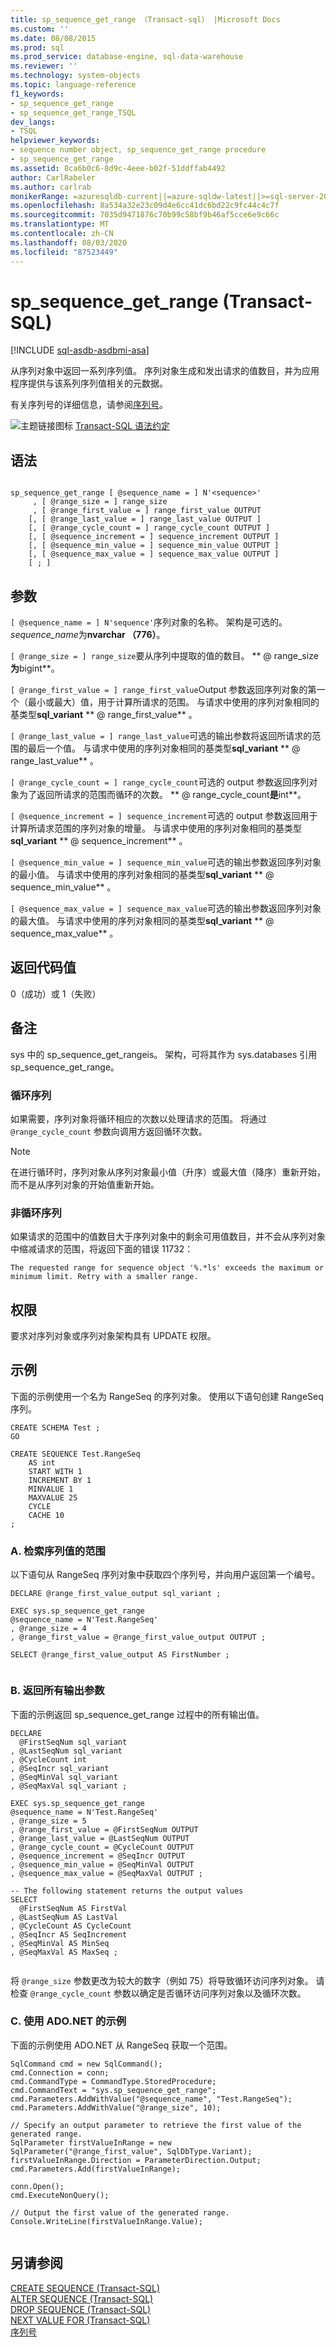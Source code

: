 ```yaml
---
title: sp_sequence_get_range （Transact-sql） |Microsoft Docs
ms.custom: ''
ms.date: 08/08/2015
ms.prod: sql
ms.prod_service: database-engine, sql-data-warehouse
ms.reviewer: ''
ms.technology: system-objects
ms.topic: language-reference
f1_keywords:
- sp_sequence_get_range
- sp_sequence_get_range_TSQL
dev_langs:
- TSQL
helpviewer_keywords:
- sequence number object, sp_sequence_get_range procedure
- sp_sequence_get_range
ms.assetid: 8ca6b0c6-8d9c-4eee-b02f-51ddffab4492
author: CarlRabeler
ms.author: carlrab
monikerRange: =azuresqldb-current||=azure-sqldw-latest||>=sql-server-2016||=sqlallproducts-allversions||>=sql-server-linux-2017||=azuresqldb-mi-current
ms.openlocfilehash: 8a534a32e23c09d4e6cc41dc6bd22c9fc44c4c7f
ms.sourcegitcommit: 7035d9471876c70b99c58bf9b46af5cce6e9c66c
ms.translationtype: MT
ms.contentlocale: zh-CN
ms.lasthandoff: 08/03/2020
ms.locfileid: "87523449"
---
```

# <a name="sp_sequence_get_range-transact-sql"></a>sp_sequence_get_range (Transact-SQL)
[!INCLUDE [sql-asdb-asdbmi-asa](../../includes/applies-to-version/sql-asdb-asdbmi-asa.md)]

  从序列对象中返回一系列序列值。 序列对象生成和发出请求的值数目，并为应用程序提供与该系列序列值相关的元数据。  
  
 有关序列号的详细信息，请参阅[序列号](../../relational-databases/sequence-numbers/sequence-numbers.md)。  
  
 ![主题链接图标](../../database-engine/configure-windows/media/topic-link.gif "“主题链接”图标") [Transact-SQL 语法约定](../../t-sql/language-elements/transact-sql-syntax-conventions-transact-sql.md)  
  
## <a name="syntax"></a>语法  
  
```  
  
sp_sequence_get_range [ @sequence_name = ] N'<sequence>'   
     , [ @range_size = ] range_size  
     , [ @range_first_value = ] range_first_value OUTPUT   
    [, [ @range_last_value = ] range_last_value OUTPUT ]  
    [, [ @range_cycle_count = ] range_cycle_count OUTPUT ]  
    [, [ @sequence_increment = ] sequence_increment OUTPUT ]  
    [, [ @sequence_min_value = ] sequence_min_value OUTPUT ]  
    [, [ @sequence_max_value = ] sequence_max_value OUTPUT ]  
    [ ; ]  
```  
  
## <a name="arguments"></a>参数  
`[ @sequence_name = ] N'sequence'`序列对象的名称。 架构是可选的。 *sequence_name*为**nvarchar （776）**。  
  
`[ @range_size = ] range_size`要从序列中提取的值的数目。 ** \@ range_size**为**bigint**。  
  
`[ @range_first_value = ] range_first_value`Output 参数返回序列对象的第一个（最小或最大）值，用于计算所请求的范围。 与请求中使用的序列对象相同的基类型**sql_variant** ** \@ range_first_value** 。  
  
`[ @range_last_value = ] range_last_value`可选的输出参数将返回所请求的范围的最后一个值。 与请求中使用的序列对象相同的基类型**sql_variant** ** \@ range_last_value** 。  
  
`[ @range_cycle_count = ] range_cycle_count`可选的 output 参数返回序列对象为了返回所请求的范围而循环的次数。 ** \@ range_cycle_count**是**int**。  
  
`[ @sequence_increment = ] sequence_increment`可选的 output 参数返回用于计算所请求范围的序列对象的增量。 与请求中使用的序列对象相同的基类型**sql_variant** ** \@ sequence_increment** 。  
  
`[ @sequence_min_value = ] sequence_min_value`可选的输出参数返回序列对象的最小值。 与请求中使用的序列对象相同的基类型**sql_variant** ** \@ sequence_min_value** 。  
  
`[ @sequence_max_value = ] sequence_max_value`可选的输出参数返回序列对象的最大值。 与请求中使用的序列对象相同的基类型**sql_variant** ** \@ sequence_max_value** 。  
  
## <a name="return-code-values"></a>返回代码值  
 0（成功）或 1（失败）  
  
## <a name="remarks"></a>备注  
 sys 中的 sp_sequence_get_rangeis。 架构，可将其作为 sys.databases 引用 sp_sequence_get_range。  
  
### <a name="cycling-sequences"></a>循环序列  
 如果需要，序列对象将循环相应的次数以处理请求的范围。 将通过 `@range_cycle_count` 参数向调用方返回循环次数。  
  
> [!NOTE]  
>  在进行循环时，序列对象从序列对象最小值（升序）或最大值（降序）重新开始，而不是从序列对象的开始值重新开始。  
  
### <a name="non-cycling-sequences"></a>非循环序列  
 如果请求的范围中的值数目大于序列对象中的剩余可用值数目，并不会从序列对象中缩减请求的范围，将返回下面的错误 11732：  
  
 `The requested range for sequence object '%.*ls' exceeds the maximum or minimum limit. Retry with a smaller range.`  
  
## <a name="permissions"></a>权限  
 要求对序列对象或序列对象架构具有 UPDATE 权限。  
  
## <a name="examples"></a>示例  
 下面的示例使用一个名为 RangeSeq 的序列对象。 使用以下语句创建 RangeSeq 序列。  
  
```  
CREATE SCHEMA Test ;  
GO  
  
CREATE SEQUENCE Test.RangeSeq  
    AS int   
    START WITH 1  
    INCREMENT BY 1  
    MINVALUE 1  
    MAXVALUE 25  
    CYCLE  
    CACHE 10  
;  
```  
  
### <a name="a-retrieving-a-range-of-sequence-values"></a>A. 检索序列值的范围  
 以下语句从 RangeSeq 序列对象中获取四个序列号，并向用户返回第一个编号。  
  
```  
DECLARE @range_first_value_output sql_variant ;  
  
EXEC sys.sp_sequence_get_range  
@sequence_name = N'Test.RangeSeq'  
, @range_size = 4  
, @range_first_value = @range_first_value_output OUTPUT ;  
  
SELECT @range_first_value_output AS FirstNumber ;  
  
```  
  
### <a name="b-returning-all-output-parameters"></a>B. 返回所有输出参数  
 下面的示例返回 sp_sequence_get_range 过程中的所有输出值。  
  
```  
DECLARE    
  @FirstSeqNum sql_variant  
, @LastSeqNum sql_variant  
, @CycleCount int  
, @SeqIncr sql_variant  
, @SeqMinVal sql_variant  
, @SeqMaxVal sql_variant ;  
  
EXEC sys.sp_sequence_get_range  
@sequence_name = N'Test.RangeSeq'  
, @range_size = 5  
, @range_first_value = @FirstSeqNum OUTPUT   
, @range_last_value = @LastSeqNum OUTPUT   
, @range_cycle_count = @CycleCount OUTPUT  
, @sequence_increment = @SeqIncr OUTPUT  
, @sequence_min_value = @SeqMinVal OUTPUT  
, @sequence_max_value = @SeqMaxVal OUTPUT ;  
  
-- The following statement returns the output values  
SELECT  
  @FirstSeqNum AS FirstVal  
, @LastSeqNum AS LastVal  
, @CycleCount AS CycleCount  
, @SeqIncr AS SeqIncrement  
, @SeqMinVal AS MinSeq  
, @SeqMaxVal AS MaxSeq ;  
  
```  
  
 将 `@range_size` 参数更改为较大的数字（例如 75）将导致循环访问序列对象。 请检查 `@range_cycle_count` 参数以确定是否循环访问序列对象以及循环次数。  
  
### <a name="c-example-using-adonet"></a>C. 使用 ADO.NET 的示例  
 下面的示例使用 ADO.NET 从 RangeSeq 获取一个范围。  
  
```  
SqlCommand cmd = new SqlCommand();  
cmd.Connection = conn;  
cmd.CommandType = CommandType.StoredProcedure;  
cmd.CommandText = "sys.sp_sequence_get_range";  
cmd.Parameters.AddWithValue("@sequence_name", "Test.RangeSeq");  
cmd.Parameters.AddWithValue("@range_size", 10);  
  
// Specify an output parameter to retrieve the first value of the generated range.  
SqlParameter firstValueInRange = new SqlParameter("@range_first_value", SqlDbType.Variant);  
firstValueInRange.Direction = ParameterDirection.Output;  
cmd.Parameters.Add(firstValueInRange);  
  
conn.Open();  
cmd.ExecuteNonQuery();  
  
// Output the first value of the generated range.  
Console.WriteLine(firstValueInRange.Value);  
  
```  
  
## <a name="see-also"></a>另请参阅  
 [CREATE SEQUENCE (Transact-SQL)](../../t-sql/statements/create-sequence-transact-sql.md)   
 [ALTER SEQUENCE (Transact-SQL)](../../t-sql/statements/alter-sequence-transact-sql.md)   
 [DROP SEQUENCE (Transact-SQL)](../../t-sql/statements/drop-sequence-transact-sql.md)   
 [NEXT VALUE FOR (Transact-SQL)](../../t-sql/functions/next-value-for-transact-sql.md)   
 [序列号](../../relational-databases/sequence-numbers/sequence-numbers.md)  
  
  
